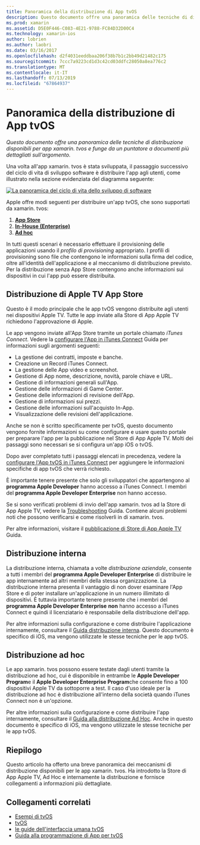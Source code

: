 ```yaml
---
title: Panoramica della distribuzione di App tvOS
description: Questo documento offre una panoramica delle tecniche di distribuzione disponibili per app xamarin. tvos e funge da un puntatore a documenti più dettagliati sull'argomento.
ms.prod: xamarin
ms.assetid: D5E0F446-C083-4E21-9788-FC84D32D00C4
ms.technology: xamarin-ios
author: lobrien
ms.author: laobri
ms.date: 03/16/2017
ms.openlocfilehash: d2f4031eeddbaa206f38b7b1c2bb49d21482c175
ms.sourcegitcommit: 7ccc7a9223cd1d3c42cd03ddfc28050a8ea776c2
ms.translationtype: MT
ms.contentlocale: it-IT
ms.lasthandoff: 07/13/2019
ms.locfileid: "67864937"
---
```

# <a name="tvos-app-distribution-overview"></a>Panoramica della distribuzione di App tvOS

_Questo documento offre una panoramica delle tecniche di distribuzione disponibili per app xamarin. tvos e funge da un puntatore a documenti più dettagliati sull'argomento._


Una volta all'app xamarin. tvos è stata sviluppata, il passaggio successivo del ciclo di vita di sviluppo software è distribuire l'app agli utenti, come illustrato nella sezione evidenziata del diagramma seguente:


[![La panoramica del ciclo di vita dello sviluppo di software](images/publishingdiagram.png)](images/publishingdiagram.png#lightbox)


Apple offre modi seguenti per distribuire un'app tvOS, che sono supportati da xamarin. tvos:

1. [**App Store**](#Apple-TV-App-Store-Distribution)
2. [**In-House (Enterprise)** ](#In-House-Distribution) 
3. [**Ad hoc**](#Ad_Hoc_Distribution) 

In tutti questi scenari è necessario effettuare il provisioning delle applicazioni usando il *profilo di provisioning* appropriato. I profili di provisioning sono file che contengono le informazioni sulla firma del codice, oltre all'identità dell'applicazione e al meccanismo di distribuzione previsto. Per la distribuzione senza App Store contengono anche informazioni sui dispositivi in cui l'app può essere distribuita.

<a name="Apple-TV-App-Store-Distribution" />

## <a name="apple-tv-app-store-distribution"></a>Distribuzione di Apple TV App Store

Questo è il modo principale che le app tvOS vengono distribuite agli utenti nei dispositivi Apple TV. Tutte le app inviate alla Store di App Apple TV richiedono l'approvazione di Apple.

Le app vengono inviate all'App Store tramite un portale chiamato *iTunes Connect*. Vedere la [configurare l'App in iTunes Connect](~/ios/deploy-test/app-distribution/app-store-distribution/itunesconnect.md) Guida per informazioni sugli argomenti seguenti:

- La gestione dei contratti, imposte e banche.
- Creazione un Record iTunes Connect.
- La gestione delle App video e screenshot.
- Gestione di App nome, descrizione, novità, parole chiave e URL.
- Gestione di informazioni generali sull'App.
- Gestione delle informazioni di Game Center.
- Gestione delle informazioni di revisione dell'App.
- Gestione di informazioni sui prezzi.
- Gestione delle informazioni sull'acquisto In-App.
- Visualizzazione delle revisioni dell'applicazione.

Anche se non è scritto specificamente per tvOS, questo documento vengono fornite informazioni su come configurare e usare questo portale per preparare l'app per la pubblicazione nel Store di App Apple TV. Molti dei passaggi sono necessari se si configura un'app iOS o tvOS.

Dopo aver completato tutti i passaggi elencati in precedenza, vedere la [configurare l'App tvOS in iTunes Connect](~/ios/tvos/deploy-test/app-distribution/itunes-connect.md) per aggiungere le informazioni specifiche di app tvOS che verrà richiesto.

È importante tenere presente che solo gli sviluppatori che appartengono al **programma Apple Developer** hanno accesso a iTunes Connect. I membri del **programma Apple Developer Enterprise** non hanno accesso.

Se si sono verificati problemi di invio dell'app xamarin. tvos ad la Store di App Apple TV, vedere la [Troubleshooting](~/ios/tvos/troubleshooting.md) Guida. Contiene alcuni problemi noti che possono verificarsi e come risolverli in di xamarin. tvos.

Per altre informazioni, visitare il [pubblicazione di Store di App Apple TV](~/ios/tvos/deploy-test/app-distribution/app-store-publishing.md) Guida.

<a name="In-House-Distribution" />

## <a name="in-house-distribution"></a>Distribuzione interna

La distribuzione interna, chiamata a volte *distribuzione aziendale*, consente a tutti i membri del **programma Apple Developer Enterprise** di distribuire le app internamente ad altri membri della stessa organizzazione. La distribuzione interna presenta il vantaggio di non dover esaminare l'App Store e di poter installare un'applicazione in un numero illimitato di dispositivi. È tuttavia importante tenere presente che i membri del **programma Apple Developer Enterprise** **non** hanno accesso a iTunes Connect e quindi il licenziatario è responsabile della distribuzione dell'app.

Per altre informazioni sulla configurazione e come distribuire l'applicazione internamente, consultare il [Guida distribuzione interna](~/ios/deploy-test/app-distribution/in-house-distribution.md). Questo documento è specifico di iOS, ma vengono utilizzate le stesse tecniche per le app tvOS.

<a name="Ad_Hoc_Distribution"/>

## <a name="ad-hoc-distribution"></a>Distribuzione ad hoc

Le app xamarin. tvos possono essere testate dagli utenti tramite la distribuzione ad hoc, cui è disponibile in entrambe le **Apple Developer Program**e il **Apple Developer Enterprise Program**che consente fino a 100 dispositivi Apple TV da sottoporre a test. Il caso d'uso ideale per la distribuzione ad hoc è distribuzione all'interno della società quando iTunes Connect non è un'opzione.

Per altre informazioni sulla configurazione e come distribuire l'app internamente, consultare il [Guida alla distribuzione Ad Hoc](~/ios/deploy-test/app-distribution/ad-hoc-distribution.md). Anche in questo documento è specifico di iOS, ma vengono utilizzate le stesse tecniche per le app tvOS.

<a name="Summary" />

## <a name="summary"></a>Riepilogo

Questo articolo ha offerto una breve panoramica dei meccanismi di distribuzione disponibili per le app xamarin. tvos. Ha introdotto la Store di App Apple TV, Ad Hoc e internamente la distribuzione e fornisce collegamenti a informazioni più dettagliate.



## <a name="related-links"></a>Collegamenti correlati

- [Esempi di tvOS](https://developer.xamarin.com/samples/tvos/all/)
- [tvOS](https://developer.apple.com/tvos/)
- [le guide dell'interfaccia umana tvOS](https://developer.apple.com/tvos/human-interface-guidelines/)
- [Guida alla programmazione di App per tvOS](https://developer.apple.com/library/prerelease/tvos/documentation/General/Conceptual/AppleTV_PG/)
